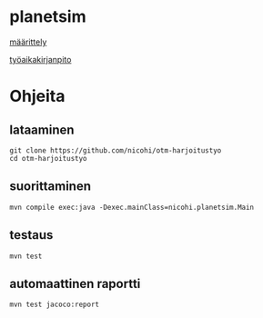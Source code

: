 # planetsim
[määrittely](https://github.com/nicohi/otm-harjoitustyo/blob/master/harjoitustyo/outline.md)

[työaikakirjanpito](https://github.com/nicohi/otm-harjoitustyo/blob/master/harjoitustyo/tyoaikakirjanpito.md)

# Ohjeita
## lataaminen
```
git clone https://github.com/nicohi/otm-harjoitustyo
cd otm-harjoitustyo
```
## suorittaminen
```
mvn compile exec:java -Dexec.mainClass=nicohi.planetsim.Main
```
## testaus
```
mvn test
```
## automaattinen raportti
```
mvn test jacoco:report
```
